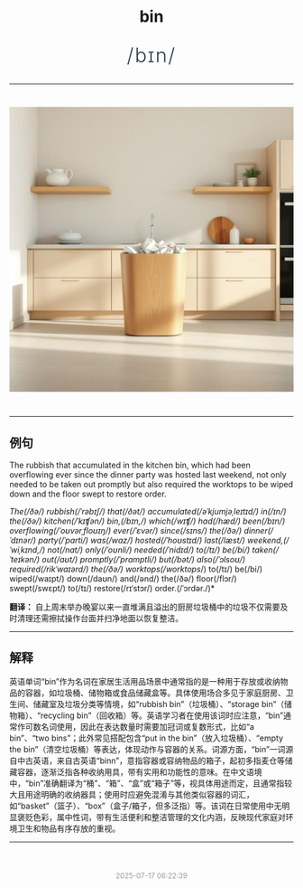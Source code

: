 <div align="center">

# bin

<div style="margin: 30px 0;">
<h1 style="font-size: 2.5em; font-weight: 300; letter-spacing: 2px; margin: 0; color: #2c3e50;">
/bɪn/
</h1>
</div>

</div>

---

<div align="center" style="margin: 40px 0;">

![bin](images/bin.png)

</div>

---

## 例句

The rubbish that accumulated in the kitchen bin, which had been overflowing ever since the dinner party was hosted last weekend, not only needed to be taken out promptly but also required the worktops to be wiped down and the floor swept to restore order.

*The(/ðə/) rubbish(/ˈrəbɪʃ/) that(/ðət/) accumulated(/əˈkjumjəˌleɪtɪd/) in(/ɪn/) the(/ðə/) kitchen(/ˈkɪʧən/) bin,(/bɪn,/) which(/wɪʧ/) had(/hæd/) been(/bɪn/) overflowing(/ˈoʊvərˌfloʊɪŋ/) ever(/ˈɛvər/) since(/sɪns/) the(/ðə/) dinner(/ˈdɪnər/) party(/ˈpɑrti/) was(/wɑz/) hosted(/ˈhoʊstɪd/) last(/læst/) weekend,(/ˈwiˌkɪnd,/) not(/nɑt/) only(/ˈoʊnli/) needed(/ˈnidɪd/) to(/tɪ/) be(/bi/) taken(/ˈteɪkən/) out(/aʊt/) promptly(/ˈprɑmptli/) but(/bət/) also(/ˈɔlsoʊ/) required(/rikˈwaɪərd/) the(/ðə/) worktops(/worktops*/) to(/tɪ/) be(/bi/) wiped(/waɪpt/) down(/daʊn/) and(/ənd/) the(/ðə/) floor(/flɔr/) swept(/swɛpt/) to(/tɪ/) restore(/rɪˈstɔr/) order.(/ˈɔrdər./)*

**翻译：** 自上周末举办晚宴以来一直堆满且溢出的厨房垃圾桶中的垃圾不仅需要及时清理还需擦拭操作台面并扫净地面以恢复整洁。

---

## 解释

英语单词“bin”作为名词在家居生活用品场景中通常指的是一种用于存放或收纳物品的容器，如垃圾桶、储物箱或食品储藏盒等。具体使用场合多见于家庭厨房、卫生间、储藏室及垃圾分类等情境，如“rubbish bin”（垃圾桶）、“storage bin”（储物箱）、“recycling bin”（回收箱）等。英语学习者在使用该词时应注意，“bin”通常作可数名词使用，因此在表达数量时需要加冠词或复数形式，比如“a bin”、“two bins”；此外常见搭配包含“put in the bin”（放入垃圾桶）、“empty the bin”（清空垃圾桶）等表达，体现动作与容器的关系。词源方面，“bin”一词源自中古英语，来自古英语“binn”，意指容器或容纳物品的箱子，起初多指麦仓等储藏容器，逐渐泛指各种收纳用具，带有实用和功能性的意味。在中文语境中，“bin”准确翻译为“桶”、“箱”、“盒”或“箱子”等，视具体用途而定，且通常指较大且用途明确的收纳器具；使用时应避免混淆与其他类似容器的词汇，如“basket”（篮子）、“box”（盒子/箱子，但多泛指）等。该词在日常使用中无明显褒贬色彩，属中性词，带有生活便利和整洁管理的文化内涵，反映现代家庭对环境卫生和物品有序存放的重视。


---

<div align="center" style="margin-top: 50px;">
<small style="color: #999; font-size: 0.9em;">2025-07-17 06:22:39</small>
</div>
